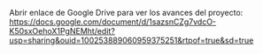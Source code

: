 Abrir enlace de Google Drive para ver los avances del proyecto:
https://docs.google.com/document/d/1sazsnCZg7vdcO-K50sxOehoX1PgNEMht/edit?usp=sharing&ouid=100253889060959375251&rtpof=true&sd=true
